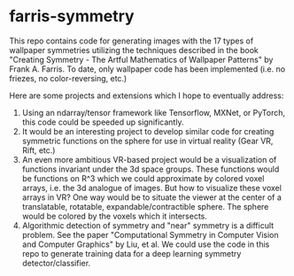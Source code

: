 # farris-symmetry
This repo contains code for generating images with the 17 types of wallpaper symmetries utilizing the techniques described in the book "Creating Symmetry - The Artful Mathematics of Wallpaper Patterns" by Frank A. Farris.  To date, only wallpaper code has been implemented (i.e. no friezes, no color-reversing, etc.)





Here are some projects and extensions which I hope to eventually address:

1.  Using an ndarray/tensor framework like Tensorflow, MXNet, or PyTorch, this code could be speeded up significantly.
2.  It would be an interesting project to develop similar code for creating symmetric functions on the sphere for use in virtual reality (Gear VR, Rift, etc.)
3.  An even more ambitious VR-based project would be a visualization of functions invariant under the 3d space groups.  These functions would be functions on R^3 which we could approximate by colored voxel arrays, i.e. the 3d analogue of images.  But how to visualize these voxel arrays in VR?  One way would be to situate the viewer at the center of a translatable, rotatable, expandable/contractible sphere.  The sphere would be colored by the voxels which it intersects.
4.  Algorithmic detection of symmetry and "near" symmetry is a difficult problem. See the paper "Computational Symmetry in Computer
Vision and Computer Graphics" by Liu, et al.  We could use the code in this repo to generate training data for a deep learning symmetry detector/classifier.


